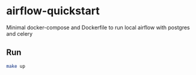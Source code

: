 # airflow-quickstart
Minimal docker-compose and Dockerfile to run local airflow with postgres and celery

## Run
```bash
make up
```
